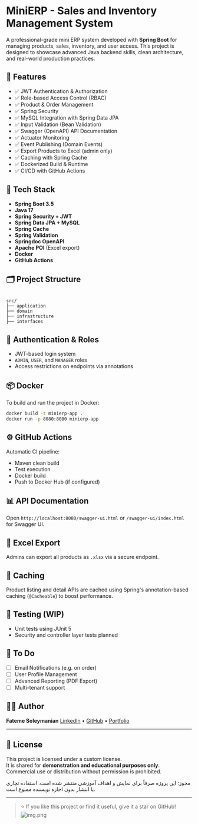 # MiniERP - Sales and Inventory Management System

A professional-grade mini ERP system developed with **Spring Boot** for managing products, sales, inventory, and user access. This project is designed to showcase advanced Java backend skills, clean architecture, and real-world production practices.

## 🚀 Features

- ✅ JWT Authentication & Authorization
- ✅ Role-based Access Control (RBAC)
- ✅ Product & Order Management
- ✅ Spring Security
- ✅ MySQL Integration with Spring Data JPA
- ✅ Input Validation (Bean Validation)
- ✅ Swagger (OpenAPI) API Documentation
- ✅ Actuator Monitoring
- ✅ Event Publishing (Domain Events)
- ✅ Export Products to Excel (admin only)
- ✅ Caching with Spring Cache
- ✅ Dockerized Build & Runtime
- ✅ CI/CD with GitHub Actions

## 🧱 Tech Stack

- **Spring Boot 3.5**
- **Java 17**
- **Spring Security + JWT**
- **Spring Data JPA + MySQL**
- **Spring Cache**
- **Spring Validation**
- **Springdoc OpenAPI**
- **Apache POI** (Excel export)
- **Docker**
- **GitHub Actions**

## 🗂️ Project Structure

```

src/
├── application
├── domain
├── infrastructure
├── interfaces

````

## 🔐 Authentication & Roles

- JWT-based login system
- `ADMIN`, `USER`, and `MANAGER` roles
- Access restrictions on endpoints via annotations

## 📦 Docker

To build and run the project in Docker:

```bash
docker build -t minierp-app .
docker run -p 8080:8080 minierp-app
````

## ⚙️ GitHub Actions

Automatic CI pipeline:

* Maven clean build
* Test execution
* Docker build
* Push to Docker Hub (if configured)

## 📊 API Documentation

Open `http://localhost:8080/swagger-ui.html` or `/swagger-ui/index.html` for Swagger UI.

## 📁 Excel Export

Admins can export all products as `.xlsx` via a secure endpoint.

## 🧠 Caching

Product listing and detail APIs are cached using Spring's annotation-based caching (`@Cacheable`) to boost performance.

## 🧪 Testing (WIP)

* Unit tests using JUnit 5
* Security and controller layer tests planned

## 📌 To Do

* [ ] Email Notifications (e.g. on order)
* [ ] User Profile Management
* [ ] Advanced Reporting (PDF Export)
* [ ] Multi-tenant support

## 👨‍💻 Author

**Fateme Soleymanian**
[LinkedIn](https://www.linkedin.com/in/fateme-soleymanian-b2713a225) • [GitHub](https://github.com/fatemesoleymanian) • [Portfolio](https://dark-cake-0993.on.fleek.co/)

---

## 🪪 License
This project is licensed under a custom license.  
It is shared for **demonstration and educational purposes only**.  
Commercial use or distribution without permission is prohibited.

مجوز:
این پروژه صرفاً برای نمایش و اهداف آموزشی منتشر شده است.
استفاده تجاری یا انتشار بدون اجازه نویسنده ممنوع است.

---

> ⭐ If you like this project or find it useful, give it a star on GitHub!
![img.png](img.png)